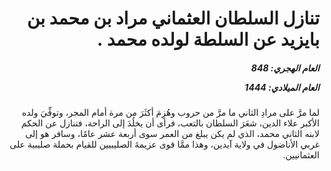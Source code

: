 <h1 dir="rtl">تنازل السلطان العثماني مراد بن محمد بن بايزيد عن السلطة لولده محمد .</h1>

<h5 dir="rtl">العام الهجري:  848

العام الميلادي: 1444

</h5>

<p dir="rtl">لما مرَّ على مرادِ الثاني ما مرَّ من حروب وهُزِمَ أكثَرَ من مرة أمام المجر، وتوفِّيَ ولده الأكبر علاء الدين، شعَرَ السلطان بالتعب، فرأى أن يخلُدَ إلى الراحة، فتنازل عن الحكم لابنه الثاني محمد، الذي لم يكن يبلغ من العمر سوى أربعة عشر عامًا، وسافر هو إلى غربي الأناضول في ولاية آيدين، وهذا ممَّا قوى عزيمةَ الصليبيين للقيام بحملة صليبية على العثمانيين.</p></br>
